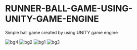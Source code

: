 # RUNNER-BALL-GAME-USING-UNITY-GAME-ENGINE
Simple ball game created by using UNITY game engine

![bg4](https://user-images.githubusercontent.com/86499358/129493200-688bbaa9-9eeb-4770-adad-ea2874a844c1.jpeg)
![bg2](https://user-images.githubusercontent.com/86499358/129493202-ac5e937a-ea32-4d0a-a0ed-83b35e516172.jpeg)
![bg1](https://user-images.githubusercontent.com/86499358/129493201-a762f167-55e4-4b0f-a226-74f406cee3dd.jpeg)
![bg3](https://user-images.githubusercontent.com/86499358/129493199-ed090d83-80a1-4627-9cd6-5646d4c718d6.jpeg)



